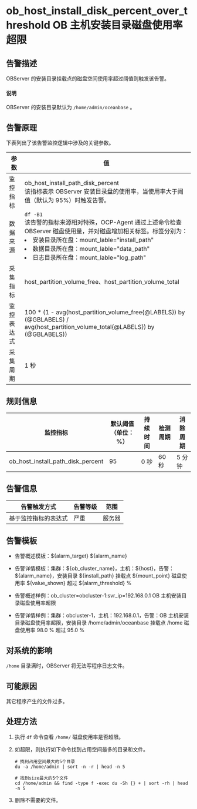 ob_host_install_disk_percent_over_threshold OB 主机安装目录磁盘使用率超限
=================================================================================

告警描述
-------------------------

OBServer 的安装目录挂载点的磁盘空间使用率超过阈值则触发该告警。

  <main id="notice" type='explain'>
    <h4>说明</h4>
    <p>OBServer 的安装目录默认为 <code>/home/admin/oceanbase</code> 。</p>
  </main>

告警原理
-------------------------

下表列出了该告警监控逻辑中涉及的关键参数。

|  参数   |                                                                                                                                                                                             值                                                                                                                                                                                             |
|-------|-------------------------------------------------------------------------------------------------------------------------------------------------------------------------------------------------------------------------------------------------------------------------------------------------------------------------------------------------------------------------------------------|
| 监控指标  | ob_host_install_path_disk_percent </br>  该指标表示 OBServer 安装目录盘的使用率，当使用率大于阈值（默认为 95%）时触发告警。                                                                                                                                                                                                                                                                |
| 数据来源  | `df -B1`  </br> 该告警的指标来源相对特殊，OCP-Agent 通过上述命令检查 OBServer 磁盘使用量，并对磁盘增加相关标签。标签分别为： <li> 安装目录所在盘：mount_lable="install_path"  </li> <li>数据目录所在盘：mount_lable="data_path" </li> <li>日志目录所在盘：mount_lable="log_path"  </li>  |
| 采集指标  | host_partition_volume_free、host_partition_volume_total                                                                                                                                                                                                                                                                                                                                    |
| 监控表达式 | 100 \* (1 - avg(host_partition_volume_free{@LABELS}) by (@GBLABELS) / avg(host_partition_volume_total{@LABELS}) by (@GBLABELS))                                                                                                                                                                                                                                                           |
| 采集周期  | 1 秒                                                                                                                                                                                                                                                                                                                                                                                       |

规则信息
-------------------------

|               监控指标                | 默认阈值（单位：%） | 持续时间 | 检测周期 | 消除周期 |
|-----------------------------------|------------|------|------|------|
| ob_host_install_path_disk_percent | 95         | 0 秒  | 60 秒 | 5 分钟 |

告警信息
-------------------------

|   告警触发方式   | 告警等级 | 范围  |
|------------|------|-----|
| 基于监控指标的表达式 | 严重   | 服务器 |

告警模板
-------------------------

* 告警概述模板：\${alarm_target} \${alarm_name}

* 告警详情模板：集群：\${ob_cluster_name}，主机：\${host}，告警：\${alarm_name}，安装目录 \${install_path} 挂载点 \${mount_point} 磁盘使用率 \${value_shown} 超过 \${alarm_threshold} %
  
* 告警概述样例：ob_cluster=obcluster-1:svr_ip=192.168.0.1 OB 主机安装目录磁盘使用率超限

* 告警详情样例：集群：obcluster-1，主机：192.168.0.1，告警：OB 主机安装目录磁盘使用率超限，安装目录 /home/admin/oceanbase 挂载点 /home 磁盘使用率 98.0 % 超过 95.0 %

对系统的影响
---------------------------

`/home` 目录满时，OBServer 将无法写程序日志文件。

可能原因
-------------------------

其它程序产生的文件过多。

处理方法
-------------------------

1. 执行 `df` 命令查看 `/home/` 磁盘使用率是否超限。

2. 如超限，则执行如下命令找到占用空间最多的目录和文件。

   ```shell
   # 找到占用空间最大的5个目录
   du -a /home/admin | sort -n -r | head -n 5
   
   # 找到size最大的5个文件
   cd /home/admin && find -type f -exec du -Sh {} + | sort -rh | head -n 5
   ```

3. 删除不需要的文件。
